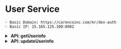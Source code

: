 # User Service

    - Basic Domain: https://carencoinc.com/kr/dev-auth
    - Basic IP: 15.165.125.100:8082

<!-- api-1-start -->
<details markdown="1">
<summary><strong>&nbsp;API: getUserinfo</strong></summary>


## API: getUserinfo

### Basic Information

| Method | URL          |
|--------|--------------|
| GET    | `/user/{id}` |

### Request

#### Parameters(@PathVariable)

| Name | Type   | Description       | Required | Remarks |
|------|--------|-------------------|----------|---------|
| `id` | String | Unique identifier | Yes      |         |

### Response

#### Body

| Name               | Type      | Description                                          |
|--------------------|-----------|------------------------------------------------------|
| `message`          | String    | The result message of the API call                   |
| `data`             | Object    | Contains the data for the user                       |
| `data.id`          | String    | Unique identifier (ID) for the user                  |
| `data.firstName`   | String    | The first name of the user                           |
| `data.lastName`    | String    | The last name of the user                            |
| `data.phoneNumber` | String    | The phone number of the user                         |
| `data.photoUrl`    | String    | The URL of the profile picture for the user          |
| `data.gender`      | String    | The gender of the user (e.g., Male, Female, Other)   |
| `data.birthday`    | LocalDate | The date of birth of the user in `YYYY-MM-DD` format |
| `data.height`      | Double    | The height of the user in centimeters                |
| `data.weight`      | Double    | The weight of the user in kilograms                  |

<details markdown=>
  <summary><strong>Example</strong></summary>


## Request

### Postman 요청

아래 버튼을 클릭하면 `Postman`에서 API 요청을 실행할 수 있습니다.

[![Run in Postman](https://run.pstmn.io/button.svg)](https://carenco.postman.co/workspace/Care%26CO~7c4d2551-cc9d-413f-b156-4c350b99eb32/request/27911837-dfccbfa3-27ad-49b1-8528-e956646d3614?action=share&creator=32584424&ctx=documentation)

```bash
curl GET 'https://carencoinc.com/kr/dev-auth/users/{id}'
```

## Response

<details>
<summary><strong>200 OK</strong></summary>


###### Body

```json
{
  "message": "user found successfully",
  "data": {
    "id": "",
    "firstName": "",
    "lastName": "",
    "email": "",
    "phoneNumber": "",
    "photoUrl": "",
    "gender": "",
    "birthday": "",
    "height": 0.0,
    "weight": 0.0
  }
}
```

</details>

<details>
<summary><strong>400 BadRequest</strong></summary>

###### Body

```json
{
}
```
</details>

</details>

---

</details>
<!-- api-1-end -->


<!-- api-2-start -->
<details markdown="1">
<summary><strong>&nbsp;API: updateUserinfo</strong></summary>


## API: updateUserinfo

### Basic Information

| Method | URL          |
|--------|--------------|
| PUT    | `/user/{id}` |

### Request

#### Parameters(@PathVariable)

| Name | Type   | Description       | Required | Remarks |
|------|--------|-------------------|----------|---------|
| `id` | String | Unique identifier | Yes      |         |

#### Parameters(@RequestBody)

**UserDto**

| Name          | Type      | Description                                               | Required | Remarks                   |
|---------------|-----------|-----------------------------------------------------------|----------|---------------------------|
| `id`          | String    | Unique identifier for the user (currently unused)         | No       | Not in use                |
| `firstName`   | String    | The first name of the user                                | No       |                           |
| `lastName`    | String    | The last name of the user                                 | No       |                           |
| `email`       | String    | A valid email address for the user (must be unique)       | No       | Testing for modifiability |
| `phoneNumber` | String    | The phone number of the user                              | No       |                           |
| `photoUrl`    | String    | The URL for the user's profile picture (currently unused) | No       | Not in use                |
| `gender`      | String    | The gender of the user (e.g., Male, Female, Other)        | No       |                           |
| `birthday`    | LocalDate | The user's date of birth in `YYYY-MM-DD` format           | No       |                           |
| `height`      | Double    | The height of the user in centimeters                     | No       |                           |
| `weight`      | Double    | The weight of the user in kilograms                       | No       |                           |

### Response

#### Body

| Name               | Type      | Description                                          |
|--------------------|-----------|------------------------------------------------------|
| `message`          | String    | The result message of the API call                   |
| `data`             | Object    | Contains the data for the user                       |
| `data.id`          | String    | Unique identifier (ID) for the user                  |
| `data.firstName`   | String    | The first name of the user                           |
| `data.lastName`    | String    | The last name of the user                            |
| `data.phoneNumber` | String    | The phone number of the user                         |
| `data.photoUrl`    | String    | The URL of the profile picture for the user          |
| `data.gender`      | String    | The gender of the user (e.g., Male, Female, Other)   |
| `data.birthday`    | LocalDate | The date of birth of the user in `YYYY-MM-DD` format |
| `data.height`      | Double    | The height of the user in centimeters                |
| `data.weight`      | Double    | The weight of the user in kilograms                  |


<details markdown=>
  <summary><strong>Example</strong></summary>


## Request

### Postman 요청

아래 버튼을 클릭하면 `Postman`에서 API 요청을 실행할 수 있습니다.

[![Run in Postman](https://run.pstmn.io/button.svg)](https://carenco.postman.co/workspace/Care%26CO~7c4d2551-cc9d-413f-b156-4c350b99eb32/request/27911837-b66132cf-28f1-499d-98b8-a290888238f4?action=share&creator=32584424&ctx=documentation)

```bash
curl PUT 'https://carencoinc.com/kr/dev-auth/users/{id}' \
--header 'Content-Type: application/json' \
--data '{
    "firstName": "",
    "lastName": "",
    "phoneNumber": "",
    "gender": "",
    "birthday": "",
    "height": 0.0,
    "weight": 0.0
}'
```

## Response

<details>
<summary><strong>200 OK</strong></summary>


###### Body

```json
{
  "message": "user update successfully",
  "data": {
    "id": "",
    "firstName": "",
    "lastName": "",
    "email": "",
    "phoneNumber": "",
    "photoUrl": "",
    "gender": "",
    "birthday": "",
    "height": 0.0,
    "weight": 0.0
  }
}
```

</details>

<details>
<summary><strong>400 BadRequest</strong></summary>


###### Body

```json
{
}
```

</details>

</details>

---

</details>
<!-- api-2-end -->
